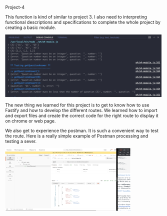 Project-4 

This function is kind of similar to project 3. I also need to interpreting functional descriptions and specifications to complete the whole project by creating a basic module. 

<img src ="module.png" width= 500 height=200>

The new thing we learned for this project is to get to know how to use Fastify and how to develop the different routes. We learned how to import and export files and create the correct code for the right route to display it on chrome or web page. 


We also get to experience the postman. It is such a convenient way to test the route. Here is a really simple example of Postman processing and testing a sever.

<img src="postman.png" width= 400 height= 200>

